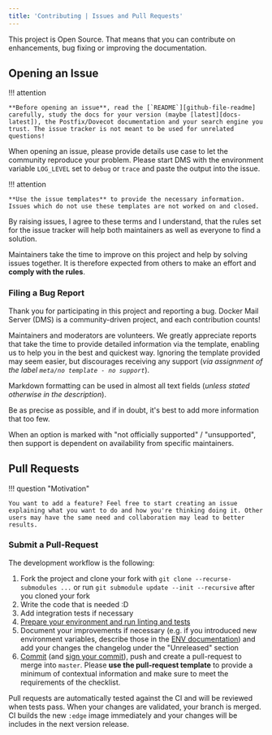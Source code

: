 ```yaml
---
title: 'Contributing | Issues and Pull Requests'
---
```


This project is Open Source. That means that you can contribute on enhancements, bug fixing or improving the documentation.

## Opening an Issue

!!! attention

    **Before opening an issue**, read the [`README`][github-file-readme] carefully, study the docs for your version (maybe [latest][docs-latest]), the Postfix/Dovecot documentation and your search engine you trust. The issue tracker is not meant to be used for unrelated questions!

When opening an issue, please provide details use case to let the community reproduce your problem. Please start DMS with the environment variable `LOG_LEVEL` set to `debug` or `trace` and paste the output into the issue.

!!! attention

    **Use the issue templates** to provide the necessary information. Issues which do not use these templates are not worked on and closed.

By raising issues, I agree to these terms and I understand, that the rules set for the issue tracker will help both maintainers as well as everyone to find a solution.

Maintainers take the time to improve on this project and help by solving issues together. It is therefore expected from others to make an effort and **comply with the rules**.

### Filing a Bug Report

Thank you for participating in this project and reporting a bug. Docker Mail Server (DMS) is a community-driven project, and each contribution counts!

Maintainers and moderators are volunteers. We greatly appreciate reports that take the time to provide detailed information via the template, enabling us to help you in the best and quickest way. Ignoring the template provided may seem easier, but discourages receiving any support (_via assignment of the label `meta/no template - no support`_).

Markdown formatting can be used in almost all text fields (_unless stated otherwise in the description_).

Be as precise as possible, and if in doubt, it's best to add more information that too few.

When an option is marked with "not officially supported" / "unsupported", then support is dependent on availability from specific maintainers.

## Pull Requests

!!! question "Motivation"

    You want to add a feature? Feel free to start creating an issue explaining what you want to do and how you're thinking doing it. Other users may have the same need and collaboration may lead to better results.

### Submit a Pull-Request

The development workflow is the following:

1. Fork the project and clone your fork with `git clone --recurse-submodules ...` or run `git submodule update --init --recursive` after you cloned your fork
2. Write the code that is needed :D
3. Add integration tests if necessary
4. [Prepare your environment and run linting and tests][docs::contributing::tests]
5. Document your improvements if necessary (e.g. if you introduced new environment variables, describe those in the [ENV documentation][docs::env]) and add your changes the changelog under the "Unreleased" section
6. [Commit][commit] (and [sign your commit][gpg]), push and create a pull-request to merge into `master`. Please **use the pull-request template** to provide a minimum of contextual information and make sure to meet the requirements of the checklist.

Pull requests are automatically tested against the CI and will be reviewed when tests pass. When your changes are validated, your branch is merged. CI builds the new `:edge` image immediately and your changes will be includes in the next version release.

[docs-latest]: https://docker-mailserver.github.io/docker-mailserver/latest
[github-file-readme]: https://github.com/docker-mailserver/docker-mailserver/blob/master/README.md
[docs::env]: ../config/environment.md
[docs::contributing::tests]: ./tests.md
[commit]: https://help.github.com/articles/closing-issues-via-commit-messages/
[gpg]: https://docs.github.com/en/github/authenticating-to-github/generating-a-new-gpg-key

